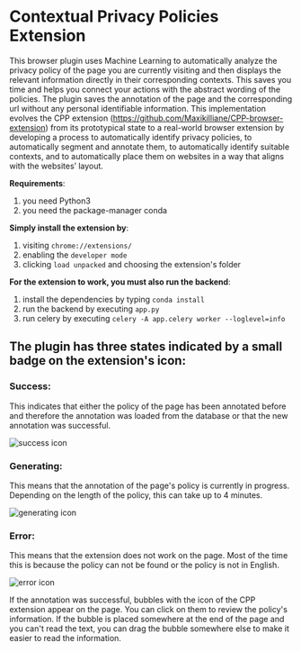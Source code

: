 # Contextual Privacy Policies Extension

This browser plugin uses Machine Learning to automatically analyze the privacy policy of the page you are currently visiting and then displays the relevant information directly in their corresponding contexts. This saves you time and helps you connect your actions with the abstract wording of the policies. The plugin saves the annotation of the page and the corresponding url without any personal identifiable information.
This implementation evolves the CPP extension (https://github.com/Maxikilliane/CPP-browser-extension) from its prototypical state to a real-world browser extension by developing a process to automatically identify privacy policies, to automatically segment and annotate them, to automatically identify suitable contexts, and to automatically place them on websites in a way that aligns with the websites’ layout. 

**Requirements**:
1. you need Python3 
2. you need the package-manager conda

**Simply install the extension by**:
1. visiting `chrome://extensions/` 
2. enabling the `developer mode`
3. clicking `load unpacked` and choosing the extension's folder

**For the extension to work, you must also run the backend**:
1. install the dependencies by typing `conda install`
2. run the backend by executing `app.py`
3. run celery by executing `celery -A app.celery worker --loglevel=info` 

## The plugin has three states indicated by a small badge on the extension's icon:

### Success: 
This indicates that either the policy of the page has been annotated before and therefore the annotation was loaded from the database or that the new annotation was successful.

![success icon](https://github.com/Maxikilliane/masters-thesis/blob/master/img/success.png?raw=true)

### Generating: 
This means that the annotation of the page's policy is currently in progress. Depending on the length of the policy, this can take up to 4 minutes.

![generating icon](https://github.com/Maxikilliane/masters-thesis/blob/master/img/generating.png?raw=true)

### Error: 
This means that the extension does not work on the page. Most of the time this is because the policy can not be found or the policy is not in English. 

![error icon](https://github.com/Maxikilliane/masters-thesis/blob/master/img/error.png?raw=true)

If the annotation was successful, bubbles with the icon of the CPP extension appear on the page. You can click on them to review the policy's information. If the bubble is placed somewhere at the end of the page and you can't read the text, you can drag the bubble somewhere else to make it easier to read the information. 



